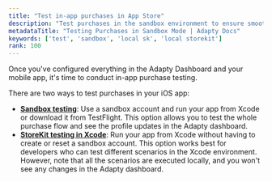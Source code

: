 ```yaml
---
title: "Test in-app purchases in App Store"
description: "Test purchases in the sandbox environment to ensure smooth transactions."
metadataTitle: "Testing Purchases in Sandbox Mode | Adapty Docs"
keywords: ['test', 'sandbox', 'local sk', 'local storekit']
rank: 100
---
```


Once you've configured everything in the Adapty Dashboard and your mobile app, it's time to conduct in-app purchase testing.

There are two ways to test purchases in your iOS app:

- [**Sandbox testing**](test-purchases-in-sandbox.md): Use a sandbox account and run your app from Xcode or download it from TestFlight. This option allows you to test the whole purchase flow and see the profile updates in the Adapty dashboard.
- [**StoreKit testing in Xcode**](local-sk-files.md): Run your app from Xcode without having to create or reset a sandbox account. This option works best for developers who can test different scenarios in the Xcode environment. However, note that all the scenarios are executed locally, and you won't see any changes in the Adapty dashboard.